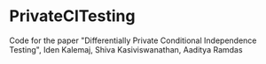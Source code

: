 # PrivateCITesting
Code for the paper "Differentially Private Conditional Independence Testing", Iden Kalemaj, Shiva Kasiviswanathan, Aaditya Ramdas
